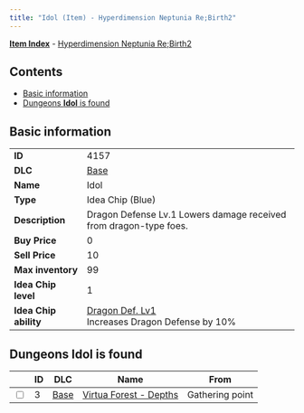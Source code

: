 ```yaml
---
title: "Idol (Item) - Hyperdimension Neptunia Re;Birth2"
---
```


[**Item Index**](/neptunia/rb2/item/index.html) - [Hyperdimension Neptunia Re;Birth2](/neptunia/rb2)

## Contents

- [Basic information](#basic-information)
- [Dungeons **Idol** is found](#dungeons-idol-is-found)

## Basic information

|   |   |
| -- | -- |
| **ID** | 4157 |
| **DLC** | [Base](/neptunia/rb2/dlc/0-base.html) |
| **Name** | Idol |
| **Type** | Idea Chip (Blue) |
| **Description** | Dragon Defense Lv.1 Lowers damage received from dragon-type foes. |
| **Buy Price** | 0 |
| **Sell Price** | 10 |
| **Max inventory** | 99 |
| **Idea Chip level** | 1 |
| **Idea Chip ability** | [Dragon Def. Lv1](/neptunia/rb2/ability/0-9556-dragon-def-lv1.html)<br />Increases Dragon Defense by 10% |

## Dungeons **Idol** is found

|    | ID | DLC | Name | From |
| -- | -- | --- | ---- | ---- |
| <input type="checkbox" id="rb2-dungeon-0-3" class="trackbox" /> | 3 | [Base](/neptunia/rb2/dlc/0-base.html) | [Virtua Forest - Depths](/neptunia/rb2/dungeon/0-3-virtua-forest-depths.html) | Gathering point |